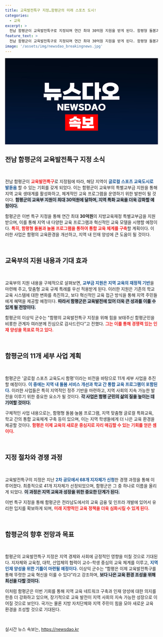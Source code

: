 ```yaml
---
title: 교육발전특구 지정…함평군의 미래 스포츠 도시!
categories:
  - 교육
excerpt: >
  전남 함평군이 교육발전특구로 지정되며 연간 최대 30억원 지원을 받게 된다. 함평형 돌봄과 글로컬 특화교육을 통해 미래 인재를 양성하는 혁신적 변화가 기대된다!
feature_text: >
  전남 함평군이 교육발전특구로 지정되며 연간 최대 30억원 지원을 받게 된다. 함평형 돌봄과 글로컬 특화교육을 통해 미래 인재를 양성하는 혁신적 변화가 기대된다!
image: '/assets/img/newsdao_breakingnews.jpg'
---
```


<p><img src="/assets/img/newsdao_breakingnews.jpg" alt="ranknews 속보" /></p>

<h2 data-ke-size="size26">전남 함평군의 교육발전특구 지정 소식</h2>

<p data-ke-size="size16">&nbsp;</p>

<p>전남 함평군이 <b><span style="color: #ee2323;">교육발전특구</span></b>로 지정됨에 따라, 해당 지역이 <b><span style="color: #1a5490;">글로컬 스포츠 교육도시로 발돋움</span></b> 할 수 있는 기회를 갖게 되었다. 이는 함평군이 교육부의 특별교부금 지원을 통해 지역 교육 생태계를 활성화하고, 체계적인 교육 프로그램을 운영하기 위한 발판이 될 것이다. <b><span style="background-color: #21538527;">함평군의 교육부 지원이 최대 30억원에 달하며, 지역 특화 교육을 더욱 강화할 예정이다.</span></b> </p>

<p>함평군은 이번 특구 지정을 통해 연간 최대 <b>30억원</b>의 지방교육재정 특별교부금을 지원받으며, 이를 통해 지역 내 다양한 교육 프로그램과 혁신적인 교육 모델을 시행할 예정이다. <b><span style="color: #ee2323;">특히, 함평형 돌봄과 늘봄 프로그램을 통하여 통합 교육 체계를 구축</span></b>할 계획이다. 이러한 사업은 함평의 교육환경을 개선하고, 지역 내 인재 양성에 큰 도움이 될 것이다.</p>

<p data-ke-size="size16">&nbsp;</p>

<h2 data-ke-size="size26">교육부의 지원 내용과 기대 효과</h2>

<p data-ke-size="size16">&nbsp;</p>

<p>교육부의 지원 내용을 구체적으로 살펴보면, <b><span style="color: #1a5490;">교부금 지원은 지역 교육의 재정적 기반</span></b>을 마련해 주고, 맞춤형 교육 규제 특례를 우선 적용받게 된다. 이러한 지원은 기존의 학교 교육 시스템에 대한 변화를 촉진하고, 보다 혁신적인 교육 접근 방식을 통해 지역 주민들에게 혜택을 제공할 예정이다. <b><span style="background-color: #21538527;">따라서 함평군은 교육발전에 있어 더욱 큰 성과를 이룰 수 있게 될 전망이다.</span></b> </p>

<p>함평군의 이상익 군수는 "함평의 교육발전특구 지정을 위해 힘을 보태주신 함평군민을 비롯한 관계자 여러분께 진심으로 감사드린다"고 전했다. <b><span style="color: #ee2323;">그는 이를 통해 경쟁력 있는 인재 양성을 목표로 하고 있다.</span></b> </p>

<p data-ke-size="size16">&nbsp;</p>

<h2 data-ke-size="size26">함평군의 11개 세부 사업 계획</h2>

<p data-ke-size="size16">&nbsp;</p>

<p>함평군은 '글로컬 스포츠 교육도시 함평'이라는 비전을 바탕으로 11개 세부 사업을 추진할 예정이다. <b><span style="color: #1a5490;">이 중에는 지역 내 돌봄 서비스 개선과 학교 간 통합 교육 프로그램이 포함된다.</span></b> 이러한 사업들은 특히 지역적인 정주 기반을 마련하고, 지역 사회의 지속 가능한 발전을 이루기 위한 중요한 요소가 될 것이다. <b><span style="background-color: #21538527;">각 사업은 함평 군민의 삶의 질을 높이는 데 기여할 것이다.</span></b> </p>

<p>구체적인 사업 내용으로는, 함평형 돌봄·늘봄 프로그램, 지역 맞춤형 글로컬 특화교육, 학교 간의 통합 교육체계 구축 등이 있으며, 이는 지역 학생들에게 더 나은 교육 환경을 제공할 것이다. <b><span style="color: #ee2323;">함평은 이제 교육의 새로운 중심지로 자리 매김할 수 있는 기회를 얻은 셈이다.</span></b> </p>

<p data-ke-size="size16">&nbsp;</p>

<h2 data-ke-size="size26">지정 절차와 경쟁 과정</h2>

<p data-ke-size="size16">&nbsp;</p>

<p>교육발전특구의 지정은 지난 <b><span style="color: #1a5490;">2차 공모에서 68개 지자체가 신청</span></b>한 경쟁 과정을 통해 이루어졌다. 최종적으로 41개 지자체가 선정되었으며, 함평군은 그 중 하나로 이름을 올리게 되었다. <b><span style="background-color: #21538527;">이 과정은 지역 교육과 성장을 위한 중요한 단계가 된다.</span></b> </p>

<p>이번 특구 지정을 통해 함평군은 전라남도에서의 교육 금융 및 인프라 개발에 있어서 유리한 입지를 확보하게 되며, <b><span style="color: #ee2323;">미래 지향적인 교육 정책을 더욱 심화시킬 수 있게 된다.</span></b></p>

<p data-ke-size="size16">&nbsp;</p>

<h2 data-ke-size="size26">함평군의 향후 전망과 목표</h2>

<p data-ke-size="size16">&nbsp;</p>

<p>함평군의 교육발전특구 지정은 지역 경제와 사회에 긍정적인 영향을 미칠 것으로 기대된다. 지자체와 교육청, 대학, 산업체의 협력이 교수-학생 중심의 교육 체계를 이루고, <b><span style="color: #1a5490;">지역 인재 양성을 위한 기틀이 마련될 예정이다.</span></b> 이상익 군수는 “함평은 이제 교육발전특구를 통해 뚜렷한 교육 혁신을 이룰 수 있다”라고 강조하며, <b><span style="background-color: #21538527;">보다 나은 교육 환경 조성을 위해 최선을 다할 것이다.</span></b> </p>

<p>이처럼 함평군은 이번 기회를 통해 지역 교육 네트워크 구축과 인재 양성에 대한 의지를 한층 더 강화하고 있으며, 장기적으로 교육 발전이 지역 사회의 지속 가능한 성장으로 이어질 것으로 보인다. 국가는 물론 지방 자치단체와 지역 주민이 힘을 모아 새로운 교육 환경을 조성할 것으로 기대된다.</p>

<p data-ke-size="size16">&nbsp;</p>
실시간 뉴스 속보는, <a href="https://newsdao.kr" rel="dofollow">https://newsdao.kr</a>


